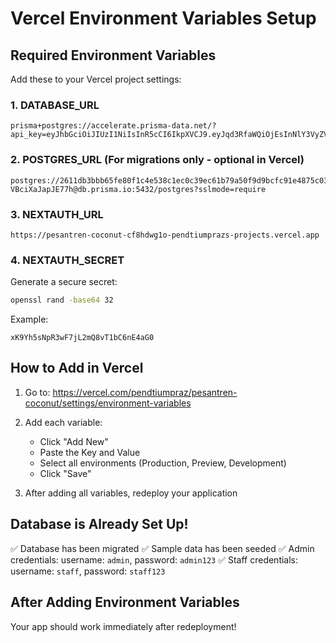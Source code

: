 # Vercel Environment Variables Setup

## Required Environment Variables

Add these to your Vercel project settings:

### 1. DATABASE_URL
```
prisma+postgres://accelerate.prisma-data.net/?api_key=eyJhbGciOiJIUzI1NiIsInR5cCI6IkpXVCJ9.eyJqd3RfaWQiOjEsInNlY3VyZV9rZXkiOiJza19rTjB4aDktVkJjaVhhSmFwSkU3N2giLCJhcGlfa2V5IjoiMDFLM1RHUFNBOTJBRTVGWk5XTlFIQlNUUTAiLCJ0ZW5hbnRfaWQiOiIyNjExZGIzYmJiNjVmZTgwZjFjNGU1MzhjMWVjMGMzOWVjNjFiNzlhNTBmOWQ5YmNmYzkxZTQ4NzVjMDM1ZDU0IiwiaW50ZXJuYWxfc2VjcmV0IjoiYWFkZmE0OTYtNTVmZC00MjY4LWE2NTktODQ3ZTVkNGFhNTNkIn0.OZomtqNuLogzyvjJPWp_Jzl0XhAyNu33Rd61dWgZdZE
```

### 2. POSTGRES_URL (For migrations only - optional in Vercel)
```
postgres://2611db3bbb65fe80f1c4e538c1ec0c39ec61b79a50f9d9bcfc91e4875c035d54:sk_kN0xh9-VBciXaJapJE77h@db.prisma.io:5432/postgres?sslmode=require
```

### 3. NEXTAUTH_URL
```
https://pesantren-coconut-cf8hdwg1o-pendtiumprazs-projects.vercel.app
```

### 4. NEXTAUTH_SECRET
Generate a secure secret:
```bash
openssl rand -base64 32
```

Example:
```
xK9Yh5sNpR3wF7jL2mQ8vT1bC6nE4aG0
```

## How to Add in Vercel

1. Go to: https://vercel.com/pendtiumpraz/pesantren-coconut/settings/environment-variables

2. Add each variable:
   - Click "Add New"
   - Paste the Key and Value
   - Select all environments (Production, Preview, Development)
   - Click "Save"

3. After adding all variables, redeploy your application

## Database is Already Set Up!

✅ Database has been migrated
✅ Sample data has been seeded
✅ Admin credentials: username: `admin`, password: `admin123`
✅ Staff credentials: username: `staff`, password: `staff123`

## After Adding Environment Variables

Your app should work immediately after redeployment!